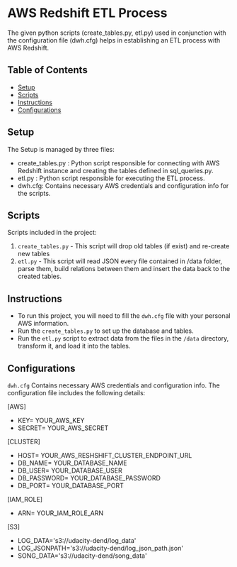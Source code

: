 # AWS Redshift ETL Process

The given python scripts (create_tables.py, etl.py) used in conjunction with the configuration file (dwh.cfg) helps in establishing an ETL process with AWS Redshift.


## Table of Contents 
- [Setup](#setup)
- [Scripts](#scripts)
- [Instructions](#instructions)
- [Configurations](#configurations)


## Setup

The Setup is managed by three files:
- create_tables.py : Python script responsible for connecting with AWS Redshift instance and creating the tables defined in sql_queries.py.
- etl.py : Python script responsible for executing the ETL process.
- dwh.cfg: Contains necessary AWS credentials and configuration info for the scripts.

## Scripts

Scripts included in the project:

1. `create_tables.py` - This script will drop old tables (if exist) and re-create new tables
2. `etl.py` - This script will read JSON every file contained in /data folder, parse them, build relations between them and insert the data back to the created tables.

## Instructions

- To run this project, you will need to fill the `dwh.cfg` file with your personal AWS information.
- Run the `create_tables.py` to set up the database and tables.
- Run the `etl.py` script to extract data from the files in the `/data` directory, transform it, and load it into the tables.

## Configurations

`dwh.cfg` Contains necessary AWS credentials and configuration info. The configuration file includes the following details:

[AWS]
- KEY= YOUR_AWS_KEY
- SECRET= YOUR_AWS_SECRET

[CLUSTER]
- HOST= YOUR_AWS_RESHSHIFT_CLUSTER_ENDPOINT_URL
- DB_NAME= YOUR_DATABASE_NAME
- DB_USER= YOUR_DATABASE_USER
- DB_PASSWORD= YOUR_DATABASE_PASSWORD
- DB_PORT= YOUR_DATABASE_PORT

[IAM_ROLE]
- ARN= YOUR_IAM_ROLE_ARN

[S3]
- LOG_DATA='s3://udacity-dend/log_data'
- LOG_JSONPATH='s3://udacity-dend/log_json_path.json'
- SONG_DATA='s3://udacity-dend/song_data'